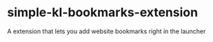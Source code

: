 # simple-kl-bookmarks-extension
A extension that lets you add website bookmarks right in the launcher

